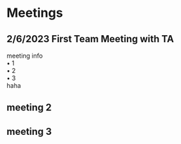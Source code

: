 # Meetings
## 2/6/2023 First Team Meeting with TA

  meeting info <br>
• 1<br>
• 2<br>
• 3<br>
haha
## meeting 2

## meeting 3








